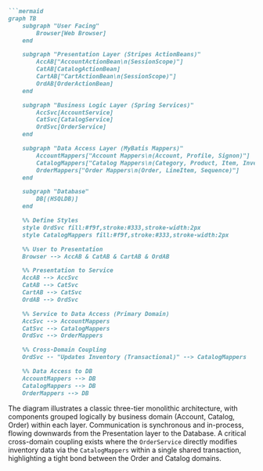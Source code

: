 ```markdown
```mermaid
graph TB
    subgraph "User Facing"
        Browser[Web Browser]
    end

    subgraph "Presentation Layer (Stripes ActionBeans)"
        AccAB["AccountActionBean\n(SessionScope)"]
        CatAB[CatalogActionBean]
        CartAB["CartActionBean\n(SessionScope)"]
        OrdAB[OrderActionBean]
    end

    subgraph "Business Logic Layer (Spring Services)"
        AccSvc[AccountService]
        CatSvc[CatalogService]
        OrdSvc[OrderService]
    end

    subgraph "Data Access Layer (MyBatis Mappers)"
        AccountMappers["Account Mappers\n(Account, Profile, Signon)"]
        CatalogMappers["Catalog Mappers\n(Category, Product, Item, Inventory)"]
        OrderMappers["Order Mappers\n(Order, LineItem, Sequence)"]
    end

    subgraph "Database"
        DB[(HSQLDB)]
    end

    %% Define Styles
    style OrdSvc fill:#f9f,stroke:#333,stroke-width:2px
    style CatalogMappers fill:#f9f,stroke:#333,stroke-width:2px

    %% User to Presentation
    Browser --> AccAB & CatAB & CartAB & OrdAB

    %% Presentation to Service
    AccAB --> AccSvc
    CatAB --> CatSvc
    CartAB --> CatSvc
    OrdAB --> OrdSvc

    %% Service to Data Access (Primary Domain)
    AccSvc --> AccountMappers
    CatSvc --> CatalogMappers
    OrdSvc --> OrderMappers

    %% Cross-Domain Coupling
    OrdSvc -- "Updates Inventory (Transactional)" --> CatalogMappers

    %% Data Access to DB
    AccountMappers --> DB
    CatalogMappers --> DB
    OrderMappers --> DB
```

The diagram illustrates a classic three-tier monolithic architecture, with components grouped logically by business domain (Account, Catalog, Order) within each layer. Communication is synchronous and in-process, flowing downwards from the Presentation layer to the Database. A critical cross-domain coupling exists where the `OrderService` directly modifies inventory data via the `CatalogMappers` within a single shared transaction, highlighting a tight bond between the Order and Catalog domains.
```